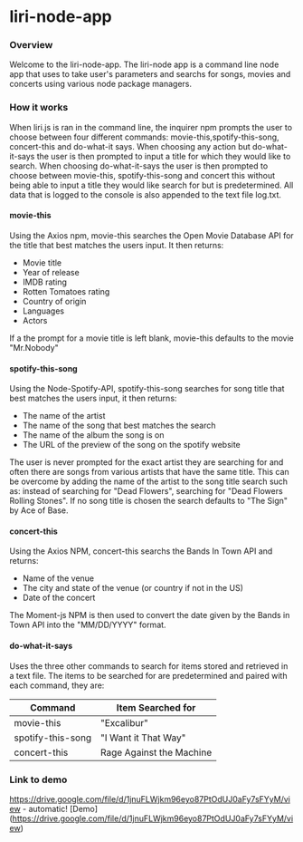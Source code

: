 # liri-node-app

### Overview

Welcome to the liri-node-app.  The liri-node app is a command line node app that uses to take user's parameters and searchs for songs, movies and concerts using various node package managers.  

### How it works

When liri.js is ran in the command line, the inquirer npm prompts the user to choose between four different commands: movie-this,spotify-this-song, concert-this and do-what-it says.  When choosing any action but do-what-it-says the user is then prompted to input a title for which they would like to search.  When choosing do-what-it-says the user is then prompted to choose between movie-this, spotify-this-song and concert this without being able to input a title they would like search for but is predetermined. All data that is logged to the console is also appended to the text file log.txt.

#### movie-this

Using the Axios npm, movie-this searches the Open Movie Database API for the title that best matches the users input.  It then returns:

* Movie title
* Year of release
* IMDB rating
* Rotten Tomatoes rating
* Country of origin
* Languages
* Actors

If a the prompt for a movie title is left blank, movie-this defaults to the movie "Mr.Nobody"


#### spotify-this-song

Using the Node-Spotify-API, spotify-this-song searches for song title that best matches the users input, it then returns:

* The name of the artist
* The name of the song that best matches the search
* The name of the album the song is on
* The URL of the preview of the song on the spotify website

The user is never prompted for the exact artist they are searching for and often there are songs from various artists that have the same title. This can be overcome by adding the name of the artist to the song title search such as: instead of searching for "Dead Flowers", searching for "Dead Flowers Rolling Stones".  If no song title is chosen the search defaults to "The Sign" by Ace of Base.  

#### concert-this

Using the Axios NPM, concert-this searchs the Bands In Town API and returns:

* Name of the venue
* The city and state of the venue (or country if not in the US)
* Date of the concert

The Moment-js NPM is then used to convert the date given by the Bands in Town API into the "MM/DD/YYYY" format.

#### do-what-it-says

Uses the three other commands to search for items stored and retrieved in a text file.  The items to be searched for are predetermined and paired with each command, they are:

Command | Item Searched for
--------|-------------------
movie-this| "Excalibur"
spotify-this-song| "I Want it That Way"
concert-this| Rage Against the Machine

### Link to demo

https://drive.google.com/file/d/1jnuFLWjkm96eyo87PtOdUJ0aFy7sFYyM/view - automatic!
[Demo] (https://drive.google.com/file/d/1jnuFLWjkm96eyo87PtOdUJ0aFy7sFYyM/view)





